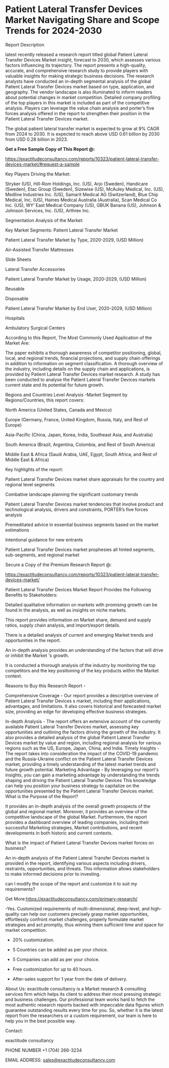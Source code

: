 # Patient Lateral Transfer Devices Market Navigating Share and Scope Trends for 2024-2030

Report Description

latest recently released a research report titled global Patient Lateral Transfer Devices Market insight, forecast to 2030, which assesses various factors influencing its trajectory. The report presents a high-quality, accurate, and comprehensive research study to provide players with valuable insights for making strategic business decisions. The research analysts have conducted an in-depth segmental analysis of the global Patient Lateral Transfer Devices market based on type, application, and geography. The vendor landscape is also illuminated to inform readers about potential changes in market competition. Detailed company profiling of the top players in this market is included as part of the competitive analysis. Players can leverage the value chain analysis and porter’s five forces analysis offered in the report to strengthen their position in the Patient Lateral Transfer Devices market.

The global patient lateral transfer market is expected to grow at 9% CAGR from 2024 to 2030. It is expected to reach above USD 0.61 billion by 2030 from USD 0.28 billion in 2023.

**Get a Free Sample Copy of This Report @:**

https://exactitudeconsultancy.com/reports/10323/patient-lateral-transfer-devices-market/#request-a-sample

Key Players Driving the Market:

Stryker (US), Hill-Rom Holdings, Inc. (US), Arjo (Sweden), Handicare (Sweden), Etac Group (Sweden), Sizewise (US), McAuley Medical, Inc. (US), Medline Industries Inc. (US), Samarit Medical AG (Switzerland), Blue Chip Medical, Inc. (US), Haines Medical Australia (Australia), Scan Medical Co Inc. (US), WY’ East Medical Company (US), GBUK Banana (US), Johnson & Johnson Services, Inc. (US), Arthrex Inc.

Segmentation Analysis of the Market:

Key Market Segments: Patient Lateral Transfer Market

Patient Lateral Transfer Market by Type, 2020-2029, (USD Million)

Air-Assisted Transfer Mattresses

Slide Sheets

Lateral Transfer Accessories

Patient Lateral Transfer Market by Usage, 2020-2029, (USD Million)

Reusable

Disposable

Patient Lateral Transfer Market by End User, 2020-2029, (USD Million)

Hospitals

Ambulatory Surgical Centers

According to this Report, The Most Commonly Used Application of the Market Are:

The paper exhibits a thorough awareness of competitor positioning, global, local, and regional trends, financial projections, and supply chain offerings in addition to information on segment classification. A thorough overview of the industry, including details on the supply chain and applications, is provided by Patient Lateral Transfer Devices market research. A study has been conducted to analyse the Patient Lateral Transfer Devices markets current state and its potential for future growth.

Regions and Countries Level Analysis -Market Segment by Regions/Countries, this report covers:

North America (United States, Canada and Mexico)

Europe (Germany, France, United Kingdom, Russia, Italy, and Rest of Europe)

Asia-Pacific (China, Japan, Korea, India, Southeast Asia, and Australia)

South America (Brazil, Argentina, Colombia, and Rest of South America)

Middle East & Africa (Saudi Arabia, UAE, Egypt, South Africa, and Rest of Middle East & Africa)

Key highlights of the report:

Patient Lateral Transfer Devices market share appraisals for the country and regional level segments

Combative landscape planning the significant customary trends

Patient Lateral Transfer Devices market tendencies that involve product and technological analysis, drivers and constraints, PORTER’s five forces analysis

Premeditated advice in essential business segments based on the market estimations

Intentional guidance for new entrants

Patient Lateral Transfer Devices market prophesies all hinted segments, sub-segments, and regional market

Secure a Copy of the Premium Research Report @:

https://exactitudeconsultancy.com/reports/10323/patient-lateral-transfer-devices-market/

Patient Lateral Transfer Devices Market Report Provides the Following Benefits to Stakeholders:

Detailed qualitative information on markets with promising growth can be found in the analysis, as well as insights on niche markets.

This report provides information on Market share, demand and supply ratios, supply chain analysis, and import/export details.

There is a detailed analysis of current and emerging Market trends and opportunities in the report.

An in-depth analysis provides an understanding of the factors that will drive or inhibit the Market 's growth.

It is conducted a thorough analysis of the industry by monitoring the top competitors and the key positioning of the key products within the Market context.

Reasons to Buy this Research Report -

Comprehensive Coverage - Our report provides a descriptive overview of Patient Lateral Transfer Devices s market, including their applications, advantages, and limitations. It also covers historical and forecasted market size, providing an edge for developing effective business strategies.

In-depth Analysis - The report offers an extensive account of the currently available Patient Lateral Transfer Devices market, assessing key opportunities and outlining the factors driving the growth of the industry. It also provides a detailed analysis of the global Patient Lateral Transfer Devices market by value and region, including regional analysis for various regions such as the US, Europe, Japan, China, and India.
Timely Insights - The report takes into consideration the impact of the COVID-19 pandemic and the Russia-Ukraine conflict on the Patient Lateral Transfer Devices market, providing a timely understanding of the latest market trends and future growth potential.
Marketing Advantage - By leveraging our report's insights, you can gain a marketing advantage by understanding the trends shaping and driving the Patient Lateral Transfer Devices This knowledge can help you position your business strategy to capitalize on the opportunities presented by the Patient Lateral Transfer Devices market.
What is the Purpose of the Report?

It provides an in-depth analysis of the overall growth prospects of the global and regional market. Moreover, it provides an overview of the competitive landscape of the global Market. Furthermore, the report provides a dashboard overview of leading companies, including their successful Marketing strategies, Market contributions, and recent developments in both historic and current contexts.

What is the impact of Patient Lateral Transfer Devices market forces on business?

An in-depth analysis of the Patient Lateral Transfer Devices market is provided in the report, identifying various aspects including drivers, restraints, opportunities, and threats. This information allows stakeholders to make informed decisions prior to investing.

can I modify the scope of the report and customize it to suit my requirements?

Get More:https://exactitudeconsultancy.com/primary-research/

-Yes. Customized requirements of multi-dimensional, deep-level, and high-quality can help our customers precisely grasp market opportunities, effortlessly confront market challenges, properly formulate market strategies and act promptly, thus winning them sufficient time and space for market competition.

- 20% customization.

- 5 Countries can be added as per your choice.

- 5 Companies can add as per your choice.

- Free customization for up to 40 hours.

- After-sales support for 1 year from the date of delivery.

About Us:
exactitude consultancy is a Market research & consulting services firm which helps its client to address their most pressing strategic and business challenges. Our professional team works hard to fetch the most authentic research reports backed with impeccable data figures which guarantee outstanding results every time for you. So, whether it is the latest report from the researchers or a custom requirement, our team is here to help you in the best possible way.

Contact:

exactitude consultancy

PHONE NUMBER +1 (704) 266-3234

EMAIL ADDRESS: sales@exactitudeconsultancy.com
